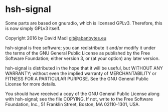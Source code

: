 # hsh-signal

Some parts are based on gnuradio, which is licensed GPLv3. Therefore, this is now simply GPLv3 itself.

Copyright 2016 by David Madl <git@abanbytes.eu>

hsh-signal is free software; you can redistribute it and/or modify
it under the terms of the GNU General Public License as published by
the Free Software Foundation; either version 3, or (at your option)
any later version.

hsh-signal is distributed in the hope that it will be useful,
but WITHOUT ANY WARRANTY; without even the implied warranty of
MERCHANTABILITY or FITNESS FOR A PARTICULAR PURPOSE.  See the
GNU General Public License for more details.

You should have received a copy of the GNU General Public License
along with hsh-signal; see the file COPYING.  If not, write to
the Free Software Foundation, Inc., 51 Franklin Street,
Boston, MA 02110-1301, USA.

